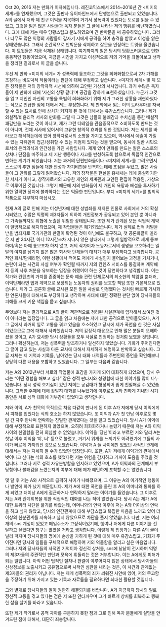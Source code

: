 Oct 20, 2016
저는 만화가 이자혜입니다. 레진코믹스에서 2014~2016년 간 <미지의 세계>를 연재했으며, 그것은 출판사 유어마인드에서 단행본으로 출판되고 있었습니다. A의 글에서 저와 제 친구 이익을 지목하며 거기서 성폭력이 있었다는 토로를 읽을 수 있었고, 그것을 읽은 많은 사람들과 독자 분들은 그 글에 나타난 저의 행위를 비난하였습니다. 그에 대해 저는 매우 당황스럽고 분노하였으며 긴 반박문을 써 공유하였습니다. 그러나 너무도 많은 익명의 사람들이 갑자기 저에게 공격을 하여 충격을 받았고 이성을 잃은 상태였습니다. 그래서 순간적으로 반박문을 삭제하고 잘못을 인정하는 트윗을 올렸습니다. 이 트윗들은 지금 삭제된 상태입니다. 여기까지의 일은 당시의 당황스러움으로 인한 충동적인 행동이었으며, 지금은 시간을 가지고 이성적으로 저의 기억을 되돌아보고 생각을 정리한 결과로서 이 글을 씁니다.

우선 제 만화 <미지의 세계> 가 성폭력에 동조하고 그것을 희화화함으로써 2차 가해를 조장하는 비도덕적 작품이라는 판단에 대해 부정하고 싶습니다. <미지의 세계> 및 제 모든 창작물은 저의 창작자적 시선에 의하여 고안된 가상의 서사입니다. 과거 수많은 독자들이 제 만화에 대해 ‘자신의 상황 같다’며 공감을 강하게 표현하셨습니다. 누군가 그것을 읽고 지인인 자신의 고통을 특별히 희화화하기 위해 제가 그러한 상황을 재현하였다는 식으로 언급한 점에 대해서 저는 부정합니다.
제 만화에서 읽는 이의 트라우마를 자극할 수 있는 묘사로 인해 상처가 커지게 된 것에 대해서는 유감스럽습니다. 그러나 제가 외설적/비윤리적 서사의 만화를 그릴 때 그것은 남들의 불쾌감과 수치심을 통한 배설적 쾌감만을 노리는 것이 아니고, 제가 그런 디테일을 관음증적으로 소비하도록 만드는 것이 아니며, 전체 서사에 있어서의 고유한 창의적 효과를 위한 것입니다. 저는 세계를 바라보고 해석하는데에 있어 창작자로서의 소명을 가지고 있으며, 역사에서 예술이 가질 수 있는 자유만이 접근/성취할 수 있는 지점이 있다는 것을 믿으며, 동시에 일반 시민으로서의 윤리의식과 인간성을 가진 사람입니다.
제게 있어 만화를 만드는 일은 스스로의 상처나 단점을 마주하고 제 지난 행동이나 사고를 반성하도록 함으로써 독립적 인간으로 변하는 계기가 되었습니다. 저는 과거의 단편만화들이나 <미지의 세계>를 그려오면서 스스로의 추한 점들에 대한 반성과 자기비판을 반복하는데에 초점을 두었고, 많은 사람들이 그 만화를 그렇게 읽어왔습니다. 저의 창작물은 현실을 흉내내는 데에 충실하기만 한 서사가 아니고, 창작자로서의 고유한 개인의 세계관과 고안된 편집이 적용된, 가상으로 이루어진 것입니다. 그렇기 때문에 저의 만화들이 제 개인의 욕망과 배설을 투사하기 위한 얄팍한 장치에 불과하다는 것은 억울한 판단입니다. 부디 <미지의 세계>를 범죄적 작품으로 치부하지 마십시오.


현재 A의 글로 인해 저는 미성년자에 대한 성범죄를 저지른 인물로 사회에서 거의 확실시되었고, 수많은 익명의 제3자들에 의하여 개인정보가 공유되고 있어 본인 뿐 아니라 그 가족들까지도 위협에 노출된 위험한 상태입니다.
또한 제가 관계된 모든 직업적 계약이 일방적으로 해지되었으며, 제 작업물들은 폐기되었습니다. 제가 실제로 법적 처벌을 받을 범죄자로 국가기관의 판결이 확정된 것이 아님에도 불구하고, 첫 공론화글이 올라온 지 만 24시간, 아니 12시간조차 지나지 않은 상태에서 그렇게 일방적으로 제게 통보하며/혹은 아예 통보조차 하지 않고, 저의 작가이자 노동자로서의 생명을 보호하려는 일말의 여지를 남기지 않은 많은 회사와 단체들의 대처가 매우 부당하다고 생각합니다. 공적인 회사/단체라면, 이런 상황에서 적어도 저에게 사실인지 물어보는 과정을 거치거나, 논란이 되는 사건의 사실 여부가 확인될 때까지 저의 컨텐츠 서비스를 동결하며 계약해지 등의 사후 처분을 유보하는 입장을 취했어야 하는 것이 당연하다고 생각합니다. 이는 작가와 컨텐츠의 가치를 존중하는 문화 예술 관련 단체로서의 최소한의 책임일 뿐더러, 이익단체라면 법과 계약으로 보장되는 노동자의 권리를 보호할 책임 또한 기본적으로 있습니다.
제가 그 공론화 글에 묘사된 모든 일을 사실로 인정했다는 것처럼 빠르게 기사화한 언론사들에 대해서도 부당하다고 생각하며 사태에 대한 정확한 판단 없이 당사자들의 피해를 크게 키운 책임을 묻고 싶습니다.

무엇보다 저는 결과적으로 A의 글이 객관적으로 정리된 사실관계에 입각해서 쓰여진 것이 아니라는 입장입니다. 그 글을 읽고 처음에는 저에 대한 공격으로 받아들였으나, A가 그 글에서 과거의 일로 고통을 겪고 있음을 호소하였고 당시에 제가 폭언을 한 것은 사실이었으므로 그에 대해서 사과했습니다. 저의 감정적 대응으로 인해 많은 분들이 오해하셨을 것이고, A가 묘사한 당시 상황들을 모두 사실로 인정하는 것처럼 보였을 것입니다. 그러나 확신하는데, 저는 성폭력을 방조하거나 알선하지 않았습니다. 기회가 주어진다면 그 글이 담고 있는 사실과 다른 묘사에 대해서 자세하게 해명하고 반박하고 싶습니다. 그 글 자체는 제 기억과 기록들, 남아있는 당시 대화 내역들과 주변인의 증언을 확인해보니 상당히 다른 내용을 포함하고 있었습니다. 그 일부는 다음과 같습니다.

저는 A와 2012년부터 서로의 작업물에 호감을 가지게 되어 대화하게 되었으며, 당시 우리는  “어떤 경험을 해보고 싶다” 같은 성적 판타지와 성경험에 대한 이야기를 많이 나누었습니다. 당시 성적 호기심이 컸던 저희는 공감대가 형성되어 쉽게 친밀해질 수 있었습니다. 그러한 주제에 대해 활발히 대화를 나누었기에 이후로도 A와 친하게 지내던 시기 동안은 서로 성적 대화에 거부감이 없었다고 생각합니다.

저와 이익, A가 친목의 목적으로 처음 다같이 만나게 된 이후 A가 저에게 당시 이익에게서 피해를 입었다는 식의 호소는 하지 않았습니다. 또 이익과 A가 첫 만남 이후로도 몇 달 간 자주 만나며 연락하는 친밀한 관계였다는 것을 알고 있었습니다. 당시 A가 이익에 대해 부정적으로 표현하지 않았으며, 오히려 희화화하거나 놀렸기 때문에 저는 A와 이익 사이의 친밀함을 전혀 의심할 수 없었습니다. 이익을 ‘당신’이라고 부르던 저와 달리 A는 첫날 이후 이익을 ‘야, 너’ 등으로 불렀고, 거기서 위계를 느끼기도 어려웠기에 그들의 사이가 빠르게 가까워진 것으로 보였습니다. 이익과 A 둘 사이에만 있었던 사적인 관계에 대해서는 저는 자세히 알 수가 없었던 입장입니다. 또한, A가 저에게 이익과의 관계에서 벗어나고 싶다는 식의 호소를 했었다면 저는 위험을 감지하고 기꺼이 도움을 주었을 것입니다. 그러나 서로 성적 자유분방함을 인지하고 있었으며,  A가 이익과의 관계에서 부당함이나 불쾌감을 느꼈는지의 여부에 대해 제가 예민하게 포착할 수는 없었습니다.

몇 달 후 저는 A와 사적으로 급격히 사이가 나빠졌으며, 그 이유는 A의 이기적인 행동이나 발언에 화가 났기 때문입니다. 제가 A에 대한 폭언을 올린 후 A의 어머니와 통화를 하게 되었고 더이상 A에게 접근하거나 연락하지 말라는 이야기를 들었습니다. 그 이후로 저는 A와 관계회복을 위한 직접적인 대화를 나눈 적이 없었습니다. 당시 A는 제가 A에 대한 트위터 차단을 풀기를 바랐는데, 어머니와의 연락 이후에 저는 A와 더이상의 연락을 하고 싶지 않았고, 당시의 인간관계에 대해 부담스럽고 복잡한 마음을 느끼고 있어 더이상의 친분관계를 지속하고 싶지 않았으므로 차단을 풀지 않았습니다. 다만, 저는 여러 개의 sns 계정이 있었고 메일주소가 고정적이었기에, 행여나 저에게 다른 이야기를 전달하고 싶었다면 창구는 많았을 거라고 생각합니다.
이렇게 제 입장과는 다른 A의 글이 널리 퍼지며 당사자들의 명예에 손상을 가하게 된 것에 대해 매우 유감스럽고, 기회가 주어진다면 당시의 일들을 구체적으로 해명하여 저의 억울함을 알리고 싶은 마음입니다. 그러나 저와 당사자들의 사적인 기억이자 정신적 상처를, sns에 낱낱이 전시하며 익명의 제3자들의 주관적인 판단과 모욕에 휘둘리는 것은 거부합니다. 이는 A에게도 피해가 되는 일입니다. 아직 어떤 법적인 절차나 판결이 이루어지지 않은 상태에서 당사자들의 신상정보를 노출시키고 공유함으로써 사적인 심판을 내리는 것은, 이 사건과 관계없는 제3자들의 권리가 아닙니다. 저는 제게 성폭력의 죄가 씌워진 사안에 있어, 저의 무고함을 주장하기 위해 가지고 있는 기록과 자료들을 필요하다면 최대한 활용할 것입니다.

그와 별개로 당사자들의 일이 원만히 해결되기를 바랍니다. A가 지금까지 당시의 일로 정신적 고통을 겪고 있다는 점은 저 또한 안타까우며 그가 빠르게 상처를 회복하고 행복한 삶을 살기를 바라고 있습니다.

또한 제가 작가로서 공적 자아를 구분하지 못한 점과 그로 인해 독자 분들에게 실망을 안겨드린 점에 대해서, 대단히 죄송합니다. 

